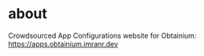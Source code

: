 # about
Crowdsourced App Configurations website for Obtainium:<br>
https://apps.obtainium.imranr.dev
